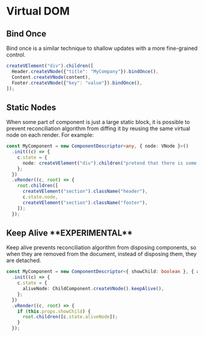 # Virtual DOM

## Bind Once

Bind once is a similar technique to shallow updates with a more fine-grained control.

```ts
createVElement("div").children([
  Header.createVNode({"title": "MyCompany"}).bindOnce(),
  Content.createVNode(content),
  Footer.createVNode({"key": "value"}).bindOnce(),
]);
```

## Static Nodes

When some part of component is just a large static block, it is possible to prevent reconciliation algorithm from
diffing it by reusing the same virtual node on each render. For example:

```ts
const MyComponent = new ComponentDescriptor<any, { node: VNode }>()
  .init((c) => {
    c.state = {
      node: createVElement("div").children("pretend that there is some heavy content..."),
    };
  })
  .vRender((c, root) => {
    root.children([
      createVElement("section").className("header"),
      c.state.node,
      createVElement("section").className("footer"),
    ]);
  });
```

## Keep Alive \*\*EXPERIMENTAL\*\*

Keep alive prevents reconciliation algorithm from disposing components, so when they are removed from the document,
instead of disposing them, they are detached.

```ts
const MyComponent = new ComponentDescriptor<{ showChild: boolean }, { aliveNode: VNode }>()
  .init((c) => {
    c.state = {
      aliveNode: ChildComponent.createVNode().keepAlive(),
    };
  })
  .vRender((c, root) => {
    if (this.props.showChild) {
      root.children([c.state.aliveNode]);
    }
  });
```
